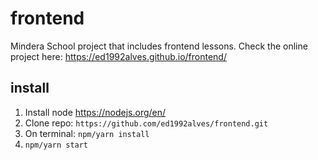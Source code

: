 # frontend

Mindera School project that includes frontend lessons. Check the online project here: <https://ed1992alves.github.io/frontend/>

## install

1. Install node https://nodejs.org/en/
2. Clone repo: `https://github.com/ed1992alves/frontend.git`
3. On terminal: `npm/yarn install`
4. `npm/yarn start`
